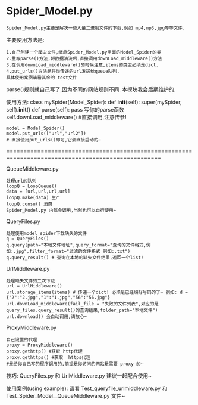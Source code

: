 # Spider_Model.py


    Spider_Model.py主要是解决一些大量二进制文件的下载,例如 mp4,mp3,jpg等等文件.
主要使用方法是:

	1.自己创建一个爬虫文件,继承Spider_Model.py里面的Model_Spider的类
	2.重写parse()方法,将数据清洗后,直接调用downLoad_middleware()方法
	3.在调用downLoad_middleware()的时候注意,items的类型必须是dict.
	4.put_urls()方法是将你传递的url发送给queue队列.
	具体使用案例请看其余的 test文件
	

parse()规则就自己写了,因为不同的网站规则不同.
本模块我会后期维护的.

使用方法:
    class mySpider(Model_Spider):
        def __init__(self):
            super(mySpider, self).__init__()
        def parse(self):
            pass 写你的parse函数
            self.downLoad_middleware() #直接调用,注意传参!

    model = Model_Spider()
    model.put_urls(["url","url2"])
    # 直接使用put_urls()即可,它会直接启动的~

===================================================================================================

QueueMiddleware.py

    处理url的队列
    loopQ = LoopQueue()
    data = [url,url,url,url]
    loopQ.make(data) 生产
    loopQ.consu() 消费
    Spider_Model.py 内部会调用,当然也可以自行使用~


QueryFiles.py

    处理使用model_spider下载缺失的文件
    q = QueryFiles()
    q.query(path="本地文件地址",query_format="查询的文件格式,例如:.jpg",filter_format="过滤的文件格式 例如:.txt")
    q.query_result() # 查询在本地的缺失文件结果,返回一个list!


UrlMiddleware.py

    处理缺失文件的二次下载
    url = UrlMiddleware()
    url.storage_items(items) # 传递一个dict! 必须是已经编好号码的了~ 例如: d = {"2":"2.jpg","1":"1.jpg","56":"56.jpg"}
    url.downLoad_middleware(fail_file = "失败的文件列表",对应的是query_files.query_result()的查询结果,folder_path="本地文件")
    url.download() 会自动调用,请放心~


ProxyMiddleware.py

    自己设置的代理
    proxy = ProxyMiddleware()
    proxy.gethttp() #获取 http代理
    proxy.gethttps() #获取  https代理
    #是给你自己写的程序调用的,前提是你访问的网站是需要 proxy 的~


技巧:
    QueryFiles.py 和 UrlMiddleware.py 建议一起配合使用~


使用案例(using example):
    请看 Test_queryfile_urlmiddleware.py 和 Test_Spider_Model__QueueMiddleware.py 文件~






